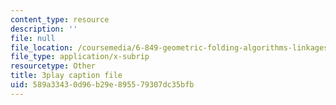 ```yaml
---
content_type: resource
description: ''
file: null
file_location: /coursemedia/6-849-geometric-folding-algorithms-linkages-origami-polyhedra-fall-2012/589a33430d96b29e895579307dc35bfb_PuUPnAkcNog.srt
file_type: application/x-subrip
resourcetype: Other
title: 3play caption file
uid: 589a3343-0d96-b29e-8955-79307dc35bfb
---
```


